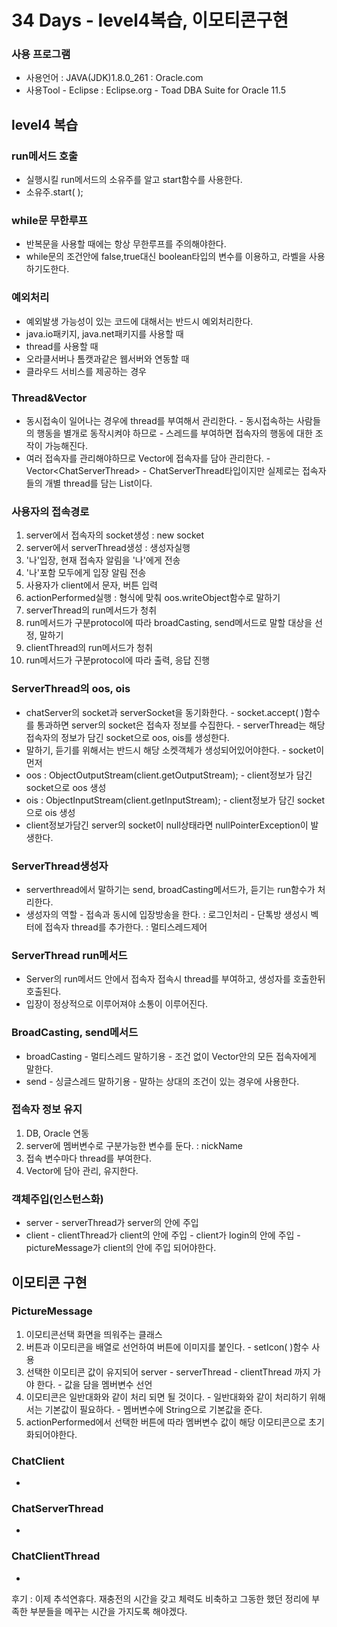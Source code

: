# 34 Days - level4복습, 이모티콘구현

### 사용 프로그램

* 사용언어 : JAVA\(JDK\)1.8.0\_261 : Oracle.com
* 사용Tool  - Eclipse : Eclipse.org - Toad DBA Suite for Oracle 11.5

## level4 복습

### run메서드 호출

* 실행시킬 run메서드의 소유주를 알고 start함수를 사용한다.
* 소유주.start\( \);

### while문 무한루프

* 반복문을 사용할 때에는 항상 무한루프를 주의해야한다.
* while문의 조건안에 false,true대신 boolean타입의 변수를 이용하고, 라벨을 사용하기도한다.

### 예외처리

* 예외발생 가능성이 있는 코드에 대해서는 반드시 예외처리한다.
* java.io패키지, java.net패키지를 사용할 때
* thread를 사용할 때
* 오라클서버나 톰캣과같은 웹서버와 연동할 때
* 클라우드 서비스를 제공하는 경우

### Thread&Vector

* 동시접속이 일어나는 경우에 thread를 부여해서 관리한다. - 동시접속하는 사람들의 행동을 별개로 동작시켜야 하므로 - 스레드를 부여하면 접속자의 행동에 대한 조작이 가능해진다.
* 여러 접속자를 관리해야하므로 Vector에 접속자를 담아 관리한다. - Vector&lt;ChatServerThread&gt; - ChatServerThread타입이지만 실제로는 접속자들의 개별 thread를 담는 List이다.

### 사용자의 접속경로

1. server에서 접속자의 socket생성 : new socket
2. server에서 serverThread생성 : 생성자실행
3. '나'입장, 현재 접속자 알림을 '나'에게 전송
4. '나'포함 모두에게 입장 알림 전송
5. 사용자가 client에서 문자, 버튼 입력
6. actionPerformed실행 : 형식에 맞춰 oos.writeObject함수로 말하기
7. serverThread의 run메서드가 청취
8. run메서드가 구분protocol에 따라 broadCasting, send메서드로 말할 대상을 선정, 말하기
9. clientThread의 run메서드가 청취
10. run메서드가 구분protocol에 따라 출력, 응답 진행

### ServerThread의 oos, ois

* chatServer의 socket과 serverSocket을 동기화한다. - socket.accept\( \)함수를 통과하면 server의 socket은 접속자 정보를 수집한다. - serverThread는 해당 접속자의 정보가 담긴 socket으로 oos, ois를 생성한다.
* 말하기, 듣기를 위해서는 반드시 해당 소켓객체가 생성되어있어야한다. - socket이 먼저
* oos : ObjectOutputStream\(client.getOutputStream\); - client정보가 담긴 socket으로 oos 생성
* ois : ObjectInputStream\(client.getInputStream\); - client정보가 담긴 socket으로 ois 생성
* client정보가담긴 server의 socket이 null상태라면 nullPointerException이 발생한다.

### ServerThread생성자

* serverthread에서 말하기는 send, broadCasting메서드가, 듣기는 run함수가 처리한다.
* 생성자의 역할 - 접속과 동시에 입장방송을 한다. : 로그인처리 - 단톡방 생성시 벡터에 접속자 thread를 추가한다. : 멀티스레드제어

### ServerThread run메서드

* Server의 run메서드 안에서 접속자 접속시 thread를 부여하고, 생성자를 호출한뒤 호출된다.
* 입장이 정상적으로 이루어져야 소통이 이루어진다.

### BroadCasting, send메서드

* broadCasting - 멀티스레드 말하기용 - 조건 없이 Vector안의 모든 접속자에게 말한다.
* send - 싱글스레드 말하기용 - 말하는 상대의 조건이 있는 경우에 사용한다.

### 접속자 정보 유지

1. DB, Oracle 연동
2. server에 멤버변수로 구분가능한 변수를 둔다. : nickName
3. 접속 변수마다 thread를 부여한다.
4. Vector에 담아 관리, 유지한다.

### 객체주입\(인스턴스화\)

* server - serverThread가 server의 안에 주입
* client - clientThread가 client의 안에 주입 - client가 login의 안에 주입 - pictureMessage가 client의 안에 주입 되어야한다.

## 이모티콘 구현

### PictureMessage

1. 이모티콘선택 화면을 띄워주는 클래스
2. 버튼과 이모티콘을 배열로 선언하여 버튼에 이미지를 붙인다. - setIcon\( \)함수 사용
3. 선택한 이모티콘 값이 유지되어 server - serverThread - clientThread 까지 가야 한다. - 값을 담을 멤버변수 선언
4. 이모티콘은 일반대화와 같이 처리 되면 될 것이다. - 일반대화와 같이 처리하기 위해서는 기본값이 필요하다. - 멤버변수에 String으로 기본값을 준다.
5. actionPerformed에서 선택한 버튼에 따라 멤버변수 값이 해당 이모티콘으로 초기화되어야한다.

### ChatClient

* 
### ChatServerThread

* 
### ChatClientThread

* 
후기 : 이제 추석연휴다. 재충전의 시간을 갖고 체력도 비축하고 그동한 했던 정리에 부족한 부분들을 메꾸는 시간을 가지도록 해야겠다.

